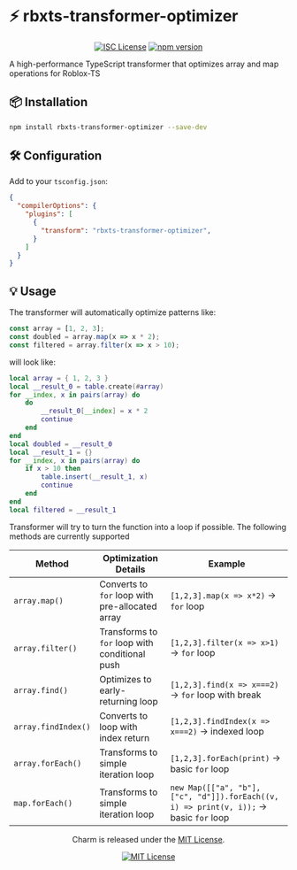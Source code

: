 # ⚡ rbxts-transformer-optimizer

<div align="center">

[![ISC License](https://img.shields.io/badge/license-ISC-blue.svg)](https://opensource.org/licenses/ISC)
[![npm version](https://img.shields.io/npm/v/rbxts-transformer-optimizer)](https://www.npmjs.com/package/rbxts-transformer-optimizer)

<div align="left">

A high-performance TypeScript transformer that optimizes array and map operations for Roblox-TS

## 📦 Installation

```bash
npm install rbxts-transformer-optimizer --save-dev
```

## 🛠 Configuration

Add to your ``tsconfig.json``:

```json
{
  "compilerOptions": {
    "plugins": [
      {
        "transform": "rbxts-transformer-optimizer",
      }
    ]
  }
}
```

## 💡 Usage
The transformer will automatically optimize patterns like:

```ts
const array = [1, 2, 3];
const doubled = array.map(x => x * 2);
const filtered = array.filter(x => x > 10);
```

will look like:

```lua
local array = { 1, 2, 3 }
local __result_0 = table.create(#array)
for __index, x in pairs(array) do
	do
		__result_0[__index] = x * 2
		continue
	end
end
local doubled = __result_0
local __result_1 = {}
for __index, x in pairs(array) do
	if x > 10 then
		table.insert(__result_1, x)
		continue
	end
end
local filtered = __result_1
```

Transformer will try to turn the function into a loop if possible. The following methods are currently supported

| Method          | Optimization Details                                                                 | Example |
|-----------------|-------------------------------------------------------------------------------------|---------|
| `array.map()`   | Converts to `for` loop with pre-allocated array                                     | `[1,2,3].map(x => x*2)` → `for` loop |
| `array.filter()`| Transforms to `for` loop with conditional push                                      | `[1,2,3].filter(x => x>1)` → `for` loop |
| `array.find()`  | Optimizes to early-returning loop                                                   | `[1,2,3].find(x => x===2)` → `for` loop with break |
| `array.findIndex()` | Converts to loop with index return                                             | `[1,2,3].findIndex(x => x===2)` → indexed loop |
| `array.forEach()`| Transforms to simple iteration loop                                               | `[1,2,3].forEach(print)` → basic `for` loop |
| `map.forEach()`| Transforms to simple iteration loop                                               | `new Map([["a", "b"], ["c", "d"]]).forEach((v, i) => print(v, i));` → basic `for` loop |

<p align="center">
Charm is released under the <a href="LICENSE.md">MIT License</a>.
</p>

<div align="center">

[![MIT License](https://img.shields.io/github/license/Tesmi-Develop/rbxts-transformer-optimizer?style=for-the-badge)](LICENSE.md)
